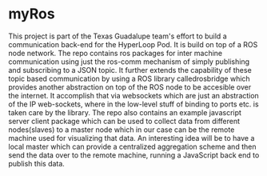 # myRos
This project is part of the Texas Guadalupe team's effort to build a communication back-end for the HyperLoop Pod. It is build on top of a ROS node network.
The repo contains ros packages for inter machine communication using just the ros-comm mechanism of simply publishing and subscribing to a JSON topic. 
It further extends the capability of these topic based communication by using a ROS library calledrosbridge which provides another abstraction on top of the ROS node to be accesible over the internet. It accomplish that via websockets which are just an abstraction of the IP web-sockets, where in the low-level stuff of binding to ports etc. is taken care by the library.
The repo also contains an example javascript server client package which can be used to collect data from different nodes(slaves) to a master node which in our case can be the remote machine used for visualizing that data. An interesting idea will be to have a local master which can provide a centralized aggregation scheme and then send the data over to the remote machine, running a JavaScript back end to publish this data.
